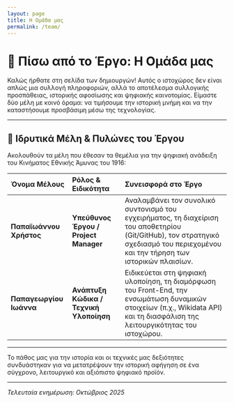 ```yaml
---
layout: page
title: Η Ομάδα μας
permalink: /team/
---
```


# 🌟 Πίσω από το Έργο: Η Ομάδα μας

<p class="lead">
Καλώς ήρθατε στη σελίδα των δημιουργών! Αυτός ο ιστοχώρος δεν είναι απλώς μια συλλογή πληροφοριών, αλλά το αποτέλεσμα συλλογικής προσπάθειας, ιστορικής αφοσίωσης και ψηφιακής καινοτομίας. Είμαστε δύο μέλη με κοινό όραμα: να τιμήσουμε την ιστορική μνήμη και να την καταστήσουμε προσβάσιμη μέσω της τεχνολογίας.
</p>

---

## 🥇 Ιδρυτικά Μέλη & Πυλώνες του Έργου

Ακολουθούν τα μέλη που έθεσαν τα θεμέλια για την ψηφιακή ανάδειξη του Κινήματος Εθνικής Άμυνας του 1916:

| Όνομα Μέλους | Ρόλος & Ειδικότητα | Συνεισφορά στο Έργο |
| :--- | :--- | :--- |
| **Παπαϊωάννου Χρήστος** | **Υπεύθυνος Έργου / Project Manager** | Αναλαμβάνει τον συνολικό συντονισμό του εγχειρήματος, τη διαχείριση του αποθετηρίου (Git/GitHub), τον στρατηγικό σχεδιασμό του περιεχομένου και την τήρηση των ιστορικών πλαισίων. |
| **Παπαγεωργίου Ιωάννα** | **Ανάπτυξη Κώδικα / Τεχνική Υλοποίηση** | Ειδικεύεται στη ψηφιακή υλοποίηση, τη διαμόρφωση του Front-End, την ενσωμάτωση δυναμικών στοιχείων (π.χ., Wikidata API) και τη διασφάλιση της λειτουργικότητας του ιστοχώρου. |

***

<p>
Το πάθος μας για την ιστορία και οι τεχνικές μας δεξιότητες συνδυάστηκαν για να μετατρέψουν την ιστορική αφήγηση σε ένα σύγχρονο, λειτουργικό και αξιόπιστο ψηφιακό προϊόν.
</p>

---
*Τελευταία ενημέρωση: Οκτώβριος 2025*

